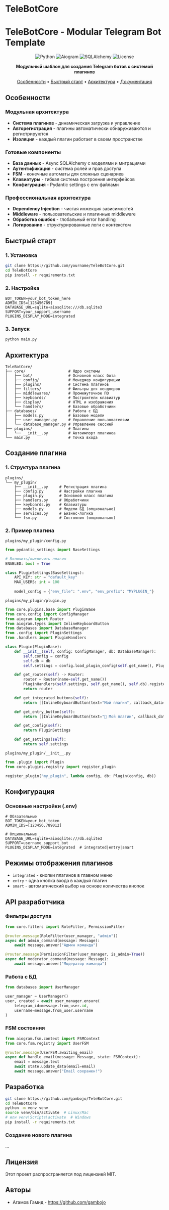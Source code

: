# TeleBotCore

# TeleBotCore - Modular Telegram Bot Template

<div align="center">

![Python](https://img.shields.io/badge/Python-3.11+-blue.svg)
![Aiogram](https://img.shields.io/badge/Aiogram-3.22-green.svg)
![SQLAlchemy](https://img.shields.io/badge/SQLAlchemy-2.0-orange.svg)
![License](https://img.shields.io/badge/License-MIT-yellow.svg)

**Модульный шаблон для создания Telegram ботов с системой плагинов**

[Особенности](#Особенности) • [Быстрый старт](#быстрый-старт) • [Архитектура](#архитектура) • [Документация](#документация)

</div>

## Особенности

### **Модульная архитектура**
- **Система плагинов** - динамическая загрузка и управление
- **Авторегистрация** - плагины автоматически обнаруживаются и регистрируются
- **Изоляция** - каждый плагин работает в своем пространстве

### **Готовые компоненты**
- **База данных** - Async SQLAlchemy с моделями и миграциями
- **Аутентификация** - система ролей и прав доступа
- **FSM** - конечные автоматы для сложных сценариев
- **Клавиатуры** - гибкая система построения интерфейсов
- **Конфигурация** - Pydantic settings с env файлами

### **Профессиональная архитектура**
- **Dependency Injection** - чистая инжекция зависимостей
- **Middleware** - пользовательские и плагинные middleware
- **Обработка ошибок** - глобальный error handling
- **Логирование** - структурированные логи с контекстом

## Быстрый старт

### 1. Установка
```bash
git clone https://github.com/yourname/TeleBotCore.git
cd TeleBotCore
pip install -r requirements.txt
````

### 2. Настройка
```.dotenv
BOT_TOKEN=your_bot_token_here
ADMIN_IDS=[123456789]
DATABASE_URL=sqlite+aiosqlite:///db.sqlite3
SUPPORT=your_support_username
PLUGINS_DISPLAY_MODE=integrated
```

### 3. Запуск
```bash
python main.py
```

## Архитектура
```
TeleBotCore/
├── core/                   # Ядро системы
│   ├── bot/                # Основной класс бота
│   ├── config/             # Менеджер конфигурации
│   ├── plugins/            # Система плагинов
│   ├── filters/            # Фильтры для хендлеров
│   ├── middlewares/        # Промежуточное ПО
│   ├── keyboards/          # Построители клавиатур
│   ├── display/            # HTML и изображения
│   └── handlers/           # Базовые обработчики
├── databases/              # Работа с БД
│   ├── models.py           # Базовые модели
│   ├── user_manager.py     # Управление пользователями
│   └── database_manager.py # Управление сессией
├── plugins/                # Плагины
│   └── __init__.py         # Автоимпорт плагиноа
└── main.py                 # Точка входа
```

## Создание плагина
### 1. Структура плагина
```
plugins/
└── my_plugin/
    ├── __init__.py     # Регистрация плагина
    ├── config.py       # Настройки плагина
    ├── plugin.py       # Основной класс плагина
    ├── handlers.py     # Обработчики
    ├── keyboards.py    # Клавиатуры
    ├── models.py       # Модели БД (опционально)
    ├── services.py     # Бизнес-логика
    └── fsm.py          # Состояния (опционально)
```

### 2. Пример плагина
`plugins/my_plugin/config.py`
```python
from pydantic_settings import BaseSettings

# Включить/выключить плагин
ENABLED: bool = True

class PluginSettings(BaseSettings):
    API_KEY: str = "default_key"
    MAX_USERS: int = 100
    
    model_config = {"env_file": ".env", "env_prefix": "MYPLUGIN_"}
```

`plugins/my_plugin/plugin.py`
```python
from core.plugins.base import PluginBase
from core.config import ConfigManager
from aiogram import Router
from aiogram.types import InlineKeyboardButton
from databases import DatabaseManager
from .config import PluginSettings
from .handlers import PluginHandlers

class Plugin(PluginBase):
    def __init__(self, config: ConfigManager, db: DatabaseManager):
        self.config = config
        self.db = db
        self.settings = config.load_plugin_config(self.get_name(), PluginSettings)

    def get_router(self) -> Router:
        router = Router(name=self.get_name())
        PluginHandlers(self.settings, self.get_name(), self.db).register(router)
        return router

    def get_integrated_buttons(self):
        return [[InlineKeyboardButton(text="Мой плагин", callback_data="myplugin:main")]]

    def get_entry_button(self):
        return [[InlineKeyboardButton(text="📱 Мой плагин", callback_data="plugin:MYPLUGIN")]]

    def get_config(self):
        return PluginSettings

    def get_settings(self):
        return self.settings
```

`plugins/my_plugin/__init__.py`
```python
from .plugin import Plugin
from core.plugins.registry import register_plugin

register_plugin("my_plugin", lambda config, db: Plugin(config, db))
```

## Конфигурация
### Основные настройки (.env)
```dotenv
# Обязательные
BOT_TOKEN=your_bot_token
ADMIN_IDS=[123456,789012]

# Опциональные
DATABASE_URL=sqlite+aiosqlite:///db.sqlite3
SUPPORT=username_support_bot
PLUGINS_DISPLAY_MODE=integrated  # integrated|entry|smart
```

## Режимы отображения плагинов
* `integrated` - кнопки плагинов в главном меню
* `entry` - одна кнопка входа в каждый плагин
* `smart` - автоматический выбор на основе количества кнопок

## API разработчика
### Фильтры доступа
```python
from core.filters import RoleFilter, PermissionFilter

@router.message(RoleFilter(user_manager, "admin"))
async def admin_command(message: Message):
    await message.answer("Админ команда")

@router.message(PermissionFilter(user_manager, is_admin=True))
async def moderator_command(message: Message):
    await message.answer("Модератор команда")
```

### Работа с БД
```python
from databases import UserManager

user_manager = UserManager()
user, created = await user_manager.ensure(
    telegram_id=message.from_user.id,
    username=message.from_user.username
)
```

### FSM состояния
```python
from aiogram.fsm.context import FSMContext
from core.fsm.registry import UserFSM

@router.message(UserFSM.awaiting_email)
async def handle_email(message: Message, state: FSMContext):
    email = message.text
    await state.update_data(email=email)
    await message.answer("Email сохранен!")
```

## Разработка
```bash
git clone https://github.com/gambojo/TeleBotCore.git
cd TeleBotCore
python -m venv venv
source venv/bin/activate  # Linux/Mac
# или venv\Scripts\activate  # Windows
pip install -r requirements.txt
```

### Создание нового плагина
...

## Лицензия
Этот проект распространяется под лицензией MIT.

## Авторы
* Агамов Гамид - https://github.com/gambojo

